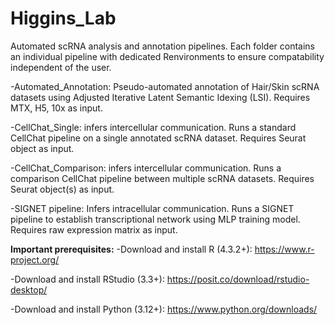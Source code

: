 # Higgins_Lab

Automated scRNA analysis and annotation pipelines. Each folder contains an individual pipeline with dedicated Renvironments to ensure compatability independent of the user.

-Automated_Annotation: Pseudo-automated annotation of Hair/Skin scRNA datasets using Adjusted Iterative Latent Semantic Idexing (LSI). Requires MTX, H5, 10x as input.

-CellChat_Single: infers intercellular communication. Runs a standard CellChat pipeline on a single annotated scRNA dataset. Requires Seurat object as input.

-CellChat_Comparison: infers intercellular communication. Runs a comparison CellChat pipeline between multiple scRNA datasets. Requires Seurat object(s) as input.

-SIGNET pipeline: Infers intracellular communication. Runs a SIGNET pipeline to establish transcriptional network using MLP training model. Requires raw expression matrix as input.

**Important prerequisites:** 
-Download and install R (4.3.2+): https://www.r-project.org/

-Download and install RStudio (3.3+): https://posit.co/download/rstudio-desktop/

-Download and install Python (3.12+): https://www.python.org/downloads/
